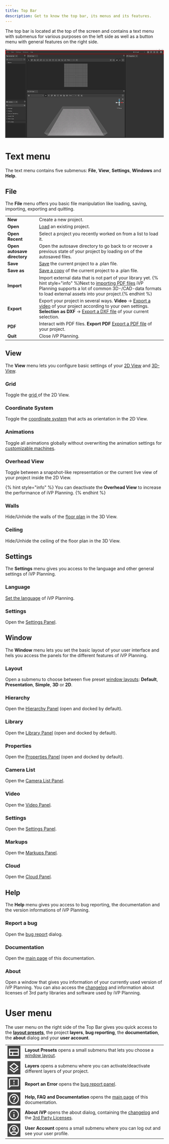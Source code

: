 ```yaml
---
title: Top Bar
description: Get to know the top bar, its menus and its features.
---
```


The top bar is located at the top of the screen and contains a text menu with submenus for various purposes on the left side as well as a button menu with general features on the right side.

![Top Bar](../../../.gitbook/assets/planning_top_bar.png)

# Text menu

The text menu contains five submenus: __File__, __View__, __Settings__, __Windows__ and __Help__.


## File

The __File__ menu offers you basic file manipulation like loading, saving, importing, exporting and quitting.

|     |     |
| --- | --- |
| __New__ | Create a new project. |
| __Open__ | [Load](../getting-started/loading-projects.md) an existing project. |
| __Open Recent__ | Select a project you recently worked on from a list to load it. |
| __Open autosave directory__ | Open the autosave directory to go back to or recover a previous state of your project by loading on of the autosaved files.|
| __Save__ | [Save](../getting-started/saving-projects.md) the current project to a .plan file. |
| __Save as__ | [Save a copy](../getting-started/saving-projects.md) of the current project to a .plan file. |
| __Import__ | Import external data that is not part of your library yet. {% hint style="info" %}Next to [importing PDF files](../getting-started/importing-pdfs.md) iVP Planning supports a lot of common 3D-/CAD-data formats to load external assets into your project.{% endhint %} |
| __Export__ | Export your project in several ways. __Video__ -> [Export a video](../advanced-tools/video-export-tool.md) of your project according to your own settings. __Selection as DXF__ -> [Export a DXF file](../advanced-tools/dxf-tool.md) of your current selection. |
| __PDF__ | Interact with PDF files. __Export PDF__ [Export a PDF file](../getting-started/exporting-pdfs.md) of your project. |
| __Quit__ | Close iVP Planning. |


## View

The __View__ menu lets you configure basic settings of your [2D View](./the-2d-view.md) and [3D-View](./the-3d-view.md).

### Grid
Toggle the [grid ](./the-grid.md) of the 2D View.

### Coordinate System
Toggle the [coordinate system](./coordinate-system.md) that acts as orientation in the 2D View.

### Animations
Toggle all animations globally without overwriting the animation settings for [customizable machines](../machines/customizable-machines.md).

### Overhead View
Toggle between a snapshot-like representation or the current live view of your project inside the 2D View.

{% hint style="info" %}
You can deactivate the __Overhead View__ to increase the performance of iVP Planning.
{% endhint %}

### Walls
Hide/Unhide the walls of the [floor plan](./the-floor-plan.md) in the 3D View.

### Ceiling
Hide/Unhide the ceiling of the floor plan in the 3D View.


## Settings

The __Settings__ menu gives you access to the language and other general settings of iVP Planning.

### Language
[Set the language](../getting-started/language-options.md) of iVP Planning.

### Settings
Open the [Settings Panel](./settings-panel.md).


## Window

The __Window__ menu lets you set the basic layout of your user interface and hels you access the panels for the different features of iVP Planning.

### Layout
Open a submenu to choose between five preset [window layouts](./layouts.md): __Default__, __Presentation__, __Simple__, __3D__ or __2D__.

### Hierarchy
Open the [Hierarchy Panel](./hierarchy-panel.md) (open and docked by default).

### Library
Open the [Library Panel](./library-panel.md) (open and docked by default).

### Properties
Open the [Properties Panel](./the-properties-panel.md) (open and docked by default).

### Camera List
Open the [Camera List Panel](./camera-list-panel.md).

### Video
Open the [Video Panel](./virtual-camera-panel.md).

### Settings
Open the [Settings Panel](./settings-panel.md).

### Markups
Open the [Markups Panel](./markups-panel.md).

### Cloud
Open the [Cloud Panel](./cloud-panel.md).


## Help

The __Help__ menu gives you access to bug reporting, the documentation and the version informations of iVP Planning.

### Report a bug
Open the [bug report](../bug-reporting.md) dialog.

### Documentation
Open the [main page](/home/ivp-planning/README.md) of this documentation.

### About
Open a window that gives you information of your currently used version of iVP Planning. You can also access the [changelog](../changelog/README.md) and information about licenses of 3rd party libraries and software used by iVP Planning.

# User menu

The user menu on the right side of the Top Bar gives you quick access to the [__layout presets__](./layouts.md), the project __layers__, __bug reporting__, the __documentation__, the __about__ dialog and your __user account__.

|     |     |
| --- | --- |
| ![Layout Presets](../../../.gitbook/assets/planning_top_bar_layout_presets.png) | __Layout Presets__  opens a small submenu that lets you choose a [window layout](./layouts.md). |
| ![Layers](../../../.gitbook/assets/planning_top_bar_layers.png) | __Layers__  opens a submenu where you can activate/deactivate different layers of your project. |
| ![Report an Error](../../../.gitbook/assets/planning_top_bar_report_an_error.png) | __Report an Error__  opens the [bug report panel](../bug-reporting.md). |
| ![Help, FAQ and Documentation](../../../.gitbook/assets/planning_top_bar_help_faq_documentation.png) | __Help, FAQ and Documentation__  opens the [main page](/README.md) of this documentation. |
| ![About iVP](../../../.gitbook/assets/planning_top_bar_about_ivp.png) | __About iVP__  opens the about dialog, containing the [changelog](../changelog/) and the [3rd Party Licenses](../open-source-licensing.md). |
| ![User Account](../../../.gitbook/assets/planning_top_bar_user_account.png) | __User Account__  opens a small submenu where you can log out and see your user profile. |